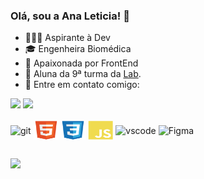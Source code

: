 ### Olá, sou a Ana Leticia! 👋


- 👩🏻‍💻 Aspirante à Dev
- 🎓 Engenheira Biomédica 
- 🙌 Apaixonada por FrontEnd
- 💛 Aluna da 9ª turma da [Lab](https://www.laboratoria.la/br).
- 📩 Entre em contato comigo:

<div>
  <a href="https://www.linkedin.com/in/analeticiabacha/" target="_blank"><img src="https://img.shields.io/badge/-LinkedIn-%230077B5?style=for-the-badge&logo=linkedin&logoColor=white" target="_blank"></a>
  <a href="https://instagram.com/analebprince" target="_blank"><img src="https://img.shields.io/badge/-Instagram-%23E4405F?style=for-the-badge&logo=instagram&logoColor=white" target="_blank"></a>
  

 </div>
 
 <div style="display: inline_block"><br>
 
  <img align="center" alt="git" height="30" width="40" src="https://cdn.jsdelivr.net/gh/devicons/devicon/icons/git/git-original.svg" />
  <img align="center" alt="Rafa-HTML" height="30" width="40" src="https://raw.githubusercontent.com/devicons/devicon/master/icons/html5/html5-original.svg">
  <img align="center" alt="Rafa-CSS" height="30" width="40" src="https://raw.githubusercontent.com/devicons/devicon/master/icons/css3/css3-original.svg">
   <img align="center" alt="Rafa-Js" height="30" width="40" src="https://raw.githubusercontent.com/devicons/devicon/master/icons/javascript/javascript-plain.svg">
  <img align="center" alt="vscode" height="30" width="40" src="https://cdn.jsdelivr.net/gh/devicons/devicon/icons/vscode/vscode-original.svg" />
  <img align="center" alt="Figma" height="30" width="40" src="https://cdn.jsdelivr.net/gh/devicons/devicon/icons/figma/figma-original.svg" />
</div>
 
 ##

<div>
  <a href="https://github.com/analeticiabacha">
  <img height="180em" src="https://github-readme-stats.vercel.app/api?username=analeticiabacha&show_icons=true&theme=dracula&include_all_commits=true&count_private=true"/>
  
</div>
  


##

